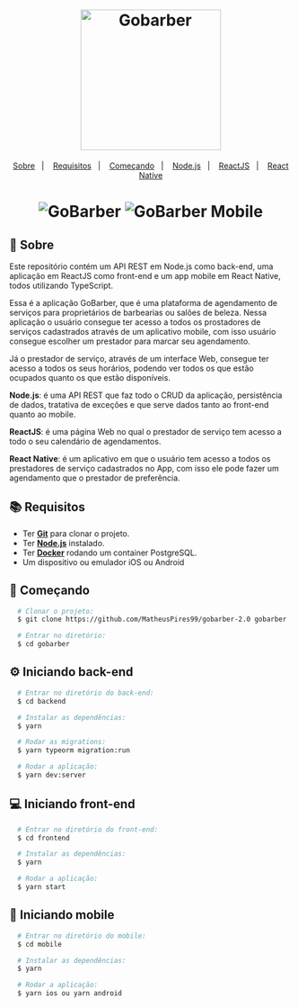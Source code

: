 <h1 align="center">
    <img alt="Gobarber" src="https://ik.imagekit.io/hwyksvj4iv/gobarber_19xmN2BUU.svg" width="250px" />
</h1>

<p align="center">
  <a href="#page_with_curl-sobre">Sobre</a>&nbsp;&nbsp;&nbsp;|&nbsp;&nbsp;&nbsp;
  <a href="#books-requisitos">Requisitos</a>&nbsp;&nbsp;&nbsp;|&nbsp;&nbsp;&nbsp;
  <a href="#rocket-começando">Começando</a>&nbsp;&nbsp;&nbsp;|&nbsp;&nbsp;&nbsp;
  <a href="#gear-iniciando-back-end">Node.js</a>&nbsp;&nbsp;&nbsp;|&nbsp;&nbsp;&nbsp;
  <a href="#computer-iniciando-front-end">ReactJS</a>&nbsp;&nbsp;&nbsp;|&nbsp;&nbsp;&nbsp;
  <a href="#iphone-iniciando-mobile">React Native</a>
</p>

<h1 align="center">
    <img alt="GoBarber" src="https://res.cloudinary.com/matheuspires/image/upload/v1591099832/gobarber_wadrfc.gif" />
    <img alt="GoBarber Mobile" src="https://res.cloudinary.com/matheuspires/image/upload/v1592746410/gobarber-mobile_zfchn9.gif" />
</h1>

## :page_with_curl: Sobre

Este repositório contém um API REST em Node.js como back-end, uma aplicação em ReactJS como front-end e um app mobile em React Native, todos utilizando TypeScript.

Essa é a aplicação GoBarber, que é uma plataforma de agendamento de serviços para proprietários de barbearias ou salões de beleza. Nessa aplicação o usuário consegue ter acesso a todos os prostadores de serviços cadastrados através de um aplicativo mobile, com isso usuário consegue escolher um prestador para marcar seu agendamento.

Já o prestador de serviço, através de um interface Web, consegue ter acesso a todos os seus horários, podendo ver todos os que estão ocupados quanto os que estão disponíveis.

**Node.js**: é uma API REST que faz todo o CRUD da aplicação, persistência de dados, tratativa de exceções e que serve dados tanto ao front-end quanto ao mobile.

**ReactJS**: é uma página Web no qual o prestador de serviço tem acesso a todo o seu calendário de agendamentos.

**React Native**: é um aplicativo em que o usuário tem acesso a todos os prestadores de serviço cadastrados no App, com isso ele pode fazer um agendamento que o prestador de preferência.

## :books: Requisitos

- Ter [**Git**](https://git-scm.com/) para clonar o projeto.
- Ter [**Node.js**](https://nodejs.org/en/) instalado.
- Ter [**Docker**](https://www.docker.com/) rodando um container PostgreSQL.
- Um dispositivo ou emulador iOS ou Android

## :rocket: Começando

```bash
  # Clonar o projeto:
  $ git clone https://github.com/MatheusPires99/gobarber-2.0 gobarber

  # Entrar no diretório:
  $ cd gobarber
```

## :gear: Iniciando back-end

```bash
  # Entrar no diretório do back-end:
  $ cd backend

  # Instalar as dependências:
  $ yarn

  # Rodar as migrations:
  $ yarn typeorm migration:run

  # Rodar a aplicação:
  $ yarn dev:server
```

## :computer: Iniciando front-end

```bash
  # Entrar no diretório do front-end:
  $ cd frontend

  # Instalar as dependências:
  $ yarn

  # Rodar a aplicação:
  $ yarn start
```

## :iphone: Iniciando mobile

```bash
  # Entrar no diretório do mobile:
  $ cd mobile

  # Instalar as dependências:
  $ yarn

  # Rodar a aplicação:
  $ yarn ios ou yarn android
```
